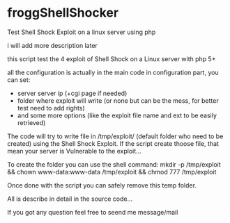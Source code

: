 froggShellShocker
=================

Test Shell Shock Exploit on a linux server using php

i will add more description later

this script test the 4 exploit of Shell Shock on a Linux server with php 5+

all the configuration is actually in the main code in configuration part,
you can set:
- server server ip (+cgi page if needed)
- folder where exploit will write (or none but can be the mess, for better test need to add rights)
- and some more options (like the exploit file name and ext to be easily retrieved)

The code will try to write file in /tmp/exploit/ (default folder who need to be created) using the Shell Shock Exploit.
If the script create thoose file, that mean your server is Vulnerable to the exploit...

To create the folder you can use the shell command: mkdir -p /tmp/exploit && chown www-data:www-data /tmp/exploit && chmod 777 /tmp/exploit

Once done with the script you can safely remove this temp folder.

All is describe in detail in the source code...

If you got any question feel free to seend me message/mail

